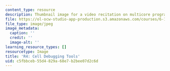 ```yaml
---
content_type: resource
description: Thumbnail image for a video recitation on multicore programming.
file: https://ol-ocw-studio-app-production.s3.amazonaws.com/courses/6-189-multicore-programming-primer-january-iap-2007/c5fbbceb55d4829a68e7b2bee07d2c6d_r4.jpg
file_type: image/jpeg
image_metadata:
  caption: ''
  credit: ''
  image-alt: ''
learning_resource_types: []
resourcetype: Image
title: 'R4: Cell Debugging Tools'
uid: c5fbbceb-55d4-829a-68e7-b2bee07d2c6d
---
```

